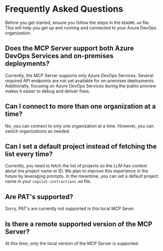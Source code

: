 # Frequently Asked Questions

Before you get started, ensure you follow the steps in the `README.md` file. This will help you get up and running and connected to your Azure DevOps organization.

## Does the MCP Server support both Azure DevOps Services and on-premises deployments?

Currently, the MCP Server supports only Azure DevOps Services. Several required API endpoints are not yet available for on-premises deployments. Additionally, focusing on Azure DevOps Services during the public preview makes it easier to debug and deliver fixes.

## Can I connect to more than one organization at a time?

No, you can connect to only one organization at a time. However, you can switch organizations as needed.

## Can I set a default project instead of fetching the list every time?

Currently, you need to fetch the list of projects so the LLM has context about the project name or ID. We plan to improve this experience in the future by leveraging prompts. In the meantime, you can set a default project name in your `copilot-instructions.md` file.

## Are PAT's supported?

Sorry, PAT's are currently not supported in this local MCP Sever.

## Is there a remote supported version of the MCP Server?

At this time, only the local version of the MCP Server is supported.
